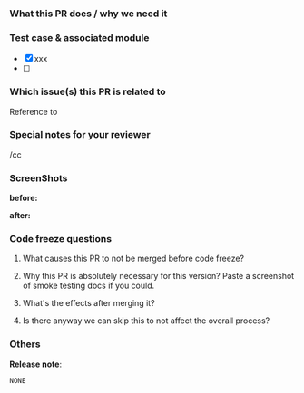 <!--  Thanks for sending a pull request! See below for tips! -->

### What this PR does / why we need it

### Test case & associated module

<!-- please check associated modules & TestCases -->

- [x] xxx
- [ ]

### Which issue(s) this PR is related to

<!-- jira or githu issues -->

Reference to

### Special notes for your reviewer

/cc

### ScreenShots

<!-- Please attach screenshots for UI -->

**before:**

**after:**

### Code freeze questions

<!-- Please answer the following questions during the code freeze, and delete this line.-->

1. What causes this PR to not be merged before code freeze?

2. Why this PR is absolutely necessary for this version? Paste a screenshot of smoke testing docs if you could.

3. What's the effects after merging it?

4. Is there anyway we can skip this to not affect the overall process?

### Others

**Release note**:

<!--  Write your release note:
1. Enter your extended release note in the below block. If the PR requires additional action from users switching to the new release, include the string "action required".
2. If no release note is required, just write "NONE".
-->

```release-note
NONE
```
